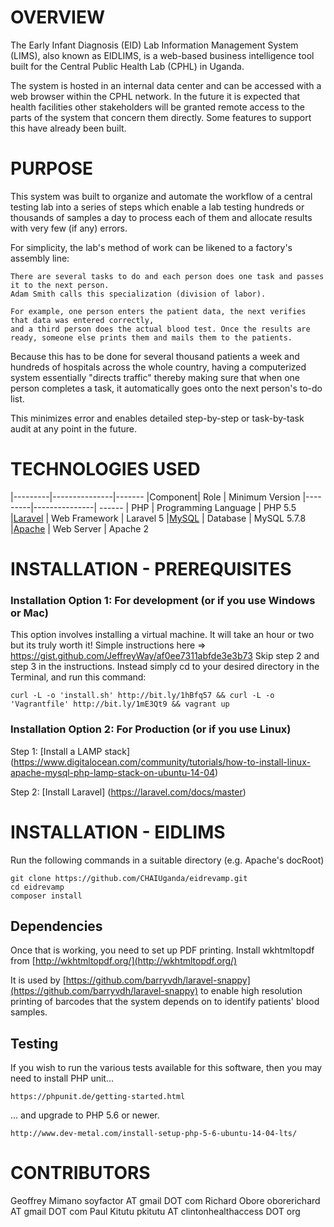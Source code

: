 # OVERVIEW
The Early Infant Diagnosis (EID) Lab Information Management System (LIMS), also known as EIDLIMS, is a 
web-based business intelligence tool built for the Central Public Health Lab (CPHL) in Uganda. 

The system is hosted in an internal data center and can be accessed with a web browser within the
CPHL network. In the future it is expected that health facilities other stakeholders will be granted
remote access to the parts of the system that concern them directly. Some features to support this have already been built.

# PURPOSE
This system was built to organize and automate the workflow of a central testing lab into a series of steps which enable a lab testing hundreds or thousands of samples a day to process each of them and allocate results with very few (if any) errors.

For simplicity, the lab's method of work can be likened to a factory's assembly line: 

	There are several tasks to do and each person does one task and passes it to the next person. 
	Adam Smith calls this specialization (division of labor). 
	
	For example, one person enters the patient data, the next verifies that data was entered correctly, 
	and a third person does the actual blood test. Once the results are ready, someone else prints them and mails them to the patients.

Because this has to be done for several thousand patients a week and hundreds of hospitals across the whole country, having  a computerized system essentially "directs traffic" thereby making sure that when one person completes a task, it automatically goes onto the next person's to-do list.

This minimizes error and enables detailed step-by-step or task-by-task audit at any point in the future.


# TECHNOLOGIES USED
|---------|---------------|-------
|Component| Role          | Minimum Version
|---------|---------------| ------
| PHP | Programming Language | PHP 5.5
|[Laravel](https://laravel.com/)   | Web Framework | Laravel 5
|[MySQL](https://www.mysql.com)   | Database      | MySQL 5.7.8
|[Apache](https://httpd.apache.org/)    | Web Server | Apache 2


# INSTALLATION - PREREQUISITES

### Installation Option 1: For development (or if you use Windows or Mac)
This option involves installing a virtual machine. It will take an hour or two but its truly worth it! 
Simple instructions here => https://gist.github.com/JeffreyWay/af0ee7311abfde3e3b73
Skip step 2 and step 3 in the instructions. Instead simply cd to your desired directory in the Terminal, and run this command:
```
curl -L -o 'install.sh' http://bit.ly/1hBfq57 && curl -L -o 'Vagrantfile' http://bit.ly/1mE3Qt9 && vagrant up
```

### Installation Option 2: For Production (or if you use Linux)

Step 1: [Install a LAMP stack] 
(https://www.digitalocean.com/community/tutorials/how-to-install-linux-apache-mysql-php-lamp-stack-on-ubuntu-14-04)

Step 2: [Install Laravel] (https://laravel.com/docs/master)


# INSTALLATION - EIDLIMS

Run the following commands in a suitable directory (e.g. Apache's docRoot)

```
git clone https://github.com/CHAIUganda/eidrevamp.git
cd eidrevamp
composer install
```


## Dependencies
Once that is working, you need to set up PDF printing.
Install wkhtmltopdf from [http://wkhtmltopdf.org/](http://wkhtmltopdf.org/)

It is used by [https://github.com/barryvdh/laravel-snappy](https://github.com/barryvdh/laravel-snappy) to enable high resolution printing of barcodes that the system depends on to identify patients' blood samples.

## Testing
If you wish to run the various tests available for this software, then you may need to install PHP unit...

```
https://phpunit.de/getting-started.html
```

... and upgrade to PHP 5.6 or newer.
```
http://www.dev-metal.com/install-setup-php-5-6-ubuntu-14-04-lts/
```

# CONTRIBUTORS
Geoffrey Mimano soyfactor AT gmail DOT com
Richard Obore oborerichard AT gmail DOT com
Paul Kitutu pkitutu AT clintonhealthaccess DOT org
